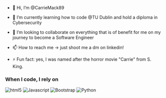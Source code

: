 - 👋 Hi, I’m @CarrieMack89
- 🌱 I’m currently learning how to code @TU Dublin and hold a diploma in Cybersecurity
- 💞️ I’m looking to collaborate on everything that is of benefit for me on my journey to become a Software Engineer 
- 📫 How to reach me -> just shoot me a dm on linkedin!

- ⚡ Fun fact: yes, I was named after the horror movie "Carrie" from S. King.

<!---
CarrieMack89/CarrieMack89 is a ✨ special ✨ repository because its `README.md` (this file) appears on your GitHub profile.
You can click the Preview link to take a look at your changes.
--->
<h3>When I code, I rely on</h3>
<p>
  <img alt="html5" src="https://img.shields.io/badge/-HTML5-E34F26?style=flat-square&logo=html5&logoColor=white" />
  <img alt="Javascript" src="https://img.shields.io/badge/-javascript-f7df1c?style=flat-square&logo=javascript&logoColor=black" />
  <img alt="Bootstrap" src="https://img.shields.io/badge/-bootstrap-7953b3?style=flat-square&logo=javascript&logoColor=white" />
  <img alt="Python" src="https://img.shields.io/badge/Python-3.9-blue%3Flogo%3Dpython)?style=flat&logo=Python&logoColor=blue" />


</p>
